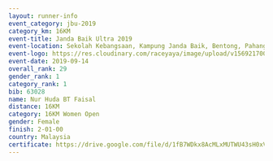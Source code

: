 ```yaml
---
layout: runner-info 
event_category: jbu-2019 
category_km: 16KM 
event-title: Janda Baik Ultra 2019 
event-location: Sekolah Kebangsaan, Kampung Janda Baik, Bentong, Pahang, Malaysia 
event-logo: https://res.cloudinary.com/raceyaya/image/upload/v1569217009/logo/janda-baik_vch1pc.jpg 
event-date: 2019-09-14
overall_rank: 29
gender_rank: 1
category_rank: 1
bib: 63028
name: Nur Huda BT Faisal
distance: 16KM
category: 16KM Women Open
gender: Female
finish: 2-01-00
country: Malaysia
certificate: https://drive.google.com/file/d/1fB7WDkx8AcMLxMUTWU43sH0xVnp3hGgD/view?usp=sharing
---
```

